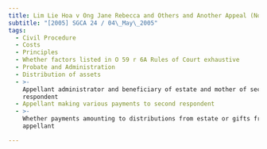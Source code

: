 ```yaml
---
title: Lim Lie Hoa v Ong Jane Rebecca and Others and Another Appeal (No 2)
subtitle: "[2005] SGCA 24 / 04\_May\_2005"
tags:
  - Civil Procedure
  - Costs
  - Principles
  - Whether factors listed in O 59 r 6A Rules of Court exhaustive
  - Probate and Administration
  - Distribution of assets
  - >-
    Appellant administrator and beneficiary of estate and mother of second
    respondent
  - Appellant making various payments to second respondent
  - >-
    Whether payments amounting to distributions from estate or gifts from
    appellant

---
```



